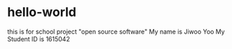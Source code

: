 # hello-world
this is for school project "open source software"
My name is Jiwoo Yoo
My Student ID is 1615042

